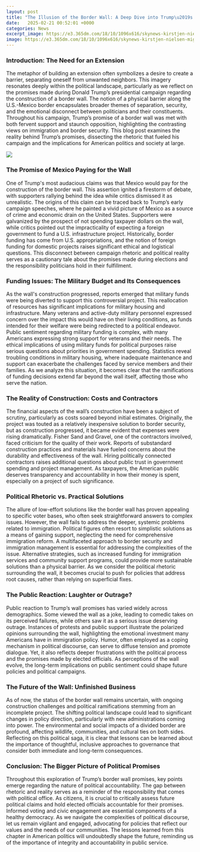 ```yaml
---
layout: post
title: "The Illusion of the Border Wall: A Deep Dive into Trump\u2019s Promises and Reality"
date:   2025-02-21 00:52:01 +0000
categories: News
excerpt_image: https://e3.365dm.com/18/10/1096x616/skynews-kirstjen-nielsen-migrants_4466294.jpg?20181027081535
image: https://e3.365dm.com/18/10/1096x616/skynews-kirstjen-nielsen-migrants_4466294.jpg?20181027081535
---
```


### Introduction: The Need for an Extension
The metaphor of building an extension often symbolizes a desire to create a barrier, separating oneself from unwanted neighbors. This imagery resonates deeply within the political landscape, particularly as we reflect on the promises made during Donald Trump’s presidential campaign regarding the construction of a border wall. The notion of a physical barrier along the U.S.-Mexico border encapsulates broader themes of separation, security, and the emotional disconnect between politicians and their constituents. 
Throughout his campaign, Trump’s promise of a border wall was met with both fervent support and staunch opposition, highlighting the contrasting views on immigration and border security. This blog post examines the reality behind Trump’s promises, dissecting the rhetoric that fueled his campaign and the implications for American politics and society at large.

![](https://e3.365dm.com/18/10/1096x616/skynews-kirstjen-nielsen-migrants_4466294.jpg?20181027081535)
### The Promise of Mexico Paying for the Wall
One of Trump's most audacious claims was that Mexico would pay for the construction of the border wall. This assertion ignited a firestorm of debate, with supporters rallying behind the idea while critics dismissed it as unrealistic. The origins of this claim can be traced back to Trump’s early campaign speeches, where he painted a vivid picture of Mexico as a source of crime and economic drain on the United States. 
Supporters were galvanized by the prospect of not spending taxpayer dollars on the wall, while critics pointed out the impracticality of expecting a foreign government to fund a U.S. infrastructure project. Historically, border funding has come from U.S. appropriations, and the notion of foreign funding for domestic projects raises significant ethical and logistical questions. This disconnect between campaign rhetoric and political reality serves as a cautionary tale about the promises made during elections and the responsibility politicians hold in their fulfillment. 
### Funding Issues: The Military Budget and Its Consequences
As the wall's construction progressed, reports emerged that military funds were being diverted to support this controversial project. This reallocation of resources has significant implications for military housing and infrastructure. Many veterans and active-duty military personnel expressed concern over the impact this would have on their living conditions, as funds intended for their welfare were being redirected to a political endeavor.
Public sentiment regarding military funding is complex, with many Americans expressing strong support for veterans and their needs. The ethical implications of using military funds for political purposes raise serious questions about priorities in government spending. Statistics reveal troubling conditions in military housing, where inadequate maintenance and support can exacerbate the challenges faced by service members and their families. As we analyze this situation, it becomes clear that the ramifications of funding decisions extend far beyond the wall itself, affecting those who serve the nation.
### The Reality of Construction: Costs and Contractors
The financial aspects of the wall’s construction have been a subject of scrutiny, particularly as costs soared beyond initial estimates. Originally, the project was touted as a relatively inexpensive solution to border security, but as construction progressed, it became evident that expenses were rising dramatically. 
Fisher Sand and Gravel, one of the contractors involved, faced criticism for the quality of their work. Reports of substandard construction practices and materials have fueled concerns about the durability and effectiveness of the wall. Hiring politically connected contractors raises additional questions about public trust in government spending and project management. As taxpayers, the American public deserves transparency and accountability in how their money is spent, especially on a project of such significance.
### Political Rhetoric vs. Practical Solutions
The allure of low-effort solutions like the border wall has proven appealing to specific voter bases, who often seek straightforward answers to complex issues. However, the wall fails to address the deeper, systemic problems related to immigration. Political figures often resort to simplistic solutions as a means of gaining support, neglecting the need for comprehensive immigration reform.
A multifaceted approach to border security and immigration management is essential for addressing the complexities of the issue. Alternative strategies, such as increased funding for immigration services and community support programs, could provide more sustainable solutions than a physical barrier. As we consider the political rhetoric surrounding the wall, it becomes crucial to push for policies that address root causes, rather than relying on superficial fixes.
### The Public Reaction: Laughter or Outrage?
Public reaction to Trump’s wall promises has varied widely across demographics. Some viewed the wall as a joke, leading to comedic takes on its perceived failures, while others saw it as a serious issue deserving outrage. Instances of protests and public support illustrate the polarized opinions surrounding the wall, highlighting the emotional investment many Americans have in immigration policy.
Humor, often employed as a coping mechanism in political discourse, can serve to diffuse tension and promote dialogue. Yet, it also reflects deeper frustrations with the political process and the promises made by elected officials. As perceptions of the wall evolve, the long-term implications on public sentiment could shape future policies and political campaigns.
### The Future of the Wall: Unfinished Business
As of now, the status of the border wall remains uncertain, with ongoing construction challenges and political ramifications stemming from an incomplete project. The shifting political landscape could lead to significant changes in policy direction, particularly with new administrations coming into power. 
The environmental and social impacts of a divided border are profound, affecting wildlife, communities, and cultural ties on both sides. Reflecting on this political saga, it is clear that lessons can be learned about the importance of thoughtful, inclusive approaches to governance that consider both immediate and long-term consequences.
### Conclusion: The Bigger Picture of Political Promises
Throughout this exploration of Trump’s border wall promises, key points emerge regarding the nature of political accountability. The gap between rhetoric and reality serves as a reminder of the responsibility that comes with political office. As citizens, it is crucial to critically assess future political claims and hold elected officials accountable for their promises.
Informed voting and civic engagement are essential components of a healthy democracy. As we navigate the complexities of political discourse, let us remain vigilant and engaged, advocating for policies that reflect our values and the needs of our communities. The lessons learned from this chapter in American politics will undoubtedly shape the future, reminding us of the importance of integrity and accountability in public service.